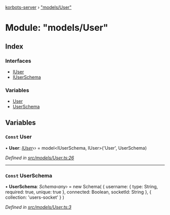 [korbots-server](../README.md) › ["models/User"](_models_user_.md)

# Module: "models/User"

## Index

### Interfaces

* [IUser](../interfaces/_models_user_.iuser.md)
* [IUserSchema](../interfaces/_models_user_.iuserschema.md)

### Variables

* [User](_models_user_.md#const-user)
* [UserSchema](_models_user_.md#const-userschema)

## Variables

### `Const` User

• **User**: *[IUser](../interfaces/_models_user_.iuser.md)‹›* = model<IUserSchema, IUser>('User', UserSchema)

*Defined in [src/models/User.ts:26](https://github.com/Xisabla/Korbots/blob/59ccf47/server/src/models/User.ts#L26)*

___

### `Const` UserSchema

• **UserSchema**: *Schema‹any›* = new Schema(
    {
        username: { type: String, required: true, unique: true },
        connected: Boolean,
        socketId: String
    },
    { collection: 'users-socket' }
)

*Defined in [src/models/User.ts:3](https://github.com/Xisabla/Korbots/blob/59ccf47/server/src/models/User.ts#L3)*
